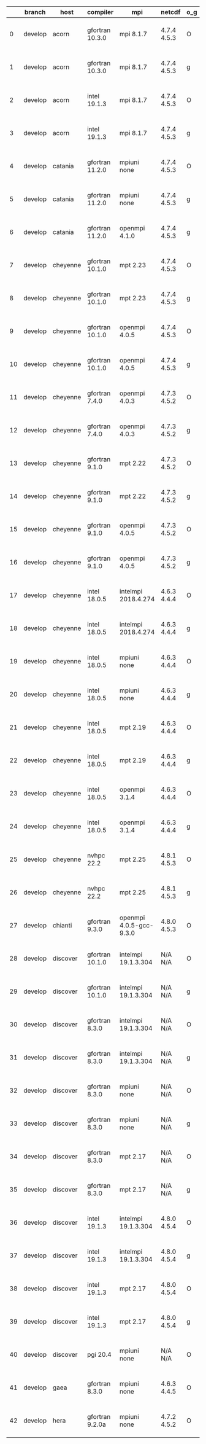 |    | branch   | host     | compiler        | mpi                     | netcdf      | o_g   | os     | build   | u_pass   | u_fail   | s_pass   | s_fail   | e_pass   | e_fail   | nuopc_pass   | nuopc_fail   | artifacts_hash                                                                                                                                                      | modified                  |
|----|----------|----------|-----------------|-------------------------|-------------|-------|--------|---------|----------|----------|----------|----------|----------|----------|--------------|--------------|---------------------------------------------------------------------------------------------------------------------------------------------------------------------|---------------------------|
|  0 | develop  | acorn    | gfortran 10.3.0 | mpi 8.1.7               | 4.7.4 4.5.3 | O     | Unicos | fail    | fail     | fail     | fail     | fail     | fail     | fail     | 0            | 50           | [artifacts](https://github.com/esmf-org/esmf-test-artifacts/tree/b528127ee7836c27f1672bcb40ac06779b52e0c1/develop/acorn/gfortran/10.3.0/O/mpi/8.1.7)                | 2022-06-02 01:22:10 +0000 |
|  1 | develop  | acorn    | gfortran 10.3.0 | mpi 8.1.7               | 4.7.4 4.5.3 | g     | Unicos | fail    | fail     | fail     | fail     | fail     | fail     | fail     | 0            | 50           | [artifacts](https://github.com/esmf-org/esmf-test-artifacts/tree/6f3e176a7feac0dc824dc19ff877b6525a7c6619/develop/acorn/gfortran/10.3.0/g/mpi/8.1.7)                | 2022-06-02 01:24:07 +0000 |
|  2 | develop  | acorn    | intel 19.1.3    | mpi 8.1.7               | 4.7.4 4.5.3 | O     | Unicos | pass    | 13663    | 0        | 49       | 0        | 80       | 0        | 50           | 0            | [artifacts](https://github.com/esmf-org/esmf-test-artifacts/tree/7226726fa6fed50bda60c2e3877908ec5875de4e/develop/acorn/intel/19.1.3/O/mpi/8.1.7)                   | 2022-06-02 01:49:21 +0000 |
|  3 | develop  | acorn    | intel 19.1.3    | mpi 8.1.7               | 4.7.4 4.5.3 | g     | Unicos | pass    | 13663    | 0        | 49       | 0        | 80       | 0        | 50           | 0            | [artifacts](https://github.com/esmf-org/esmf-test-artifacts/tree/8abb86417048bf995d868529821898a713eac2c3/develop/acorn/intel/19.1.3/g/mpi/8.1.7)                   | 2022-06-02 01:50:17 +0000 |
|  4 | develop  | catania  | gfortran 11.2.0 | mpiuni none             | 4.7.4 4.5.3 | O     | Darwin | pass    | 12140    | 0        | 8        | 0        | 43       | 0        | 0            | 50           | [artifacts](https://github.com/esmf-org/esmf-test-artifacts/tree/aa5e51f2b3039c76f46f4bb46140d9675840ff5f/develop/catania/gfortran/11.2.0/O/mpiuni/none)            | 2022-06-01 09:20:55 -0600 |
|  5 | develop  | catania  | gfortran 11.2.0 | mpiuni none             | 4.7.4 4.5.3 | g     | Darwin | pass    | 12140    | 0        | 8        | 0        | 43       | 0        | 0            | 50           | [artifacts](https://github.com/esmf-org/esmf-test-artifacts/tree/d96d46eb863f488cdfeeb4c97c36e5325c4f18f1/develop/catania/gfortran/11.2.0/g/mpiuni/none)            | 2022-06-01 12:03:02 -0600 |
|  6 | develop  | catania  | gfortran 11.2.0 | openmpi 4.1.0           | 4.7.4 4.5.3 | g     | Darwin | pass    | 13654    | 9        | 49       | 0        | 80       | 0        | 45           | 5            | [artifacts](https://github.com/esmf-org/esmf-test-artifacts/tree/c4532bc8015afd585d5392ccc6d6b173f7aeb816/develop/catania/gfortran/11.2.0/g/openmpi/4.1.0)          | 2022-06-01 10:39:36 -0600 |
|  7 | develop  | cheyenne | gfortran 10.1.0 | mpt 2.23                | 4.7.4 4.5.3 | O     | Linux  | pass    | 13663    | 0        | 49       | 0        | 80       | 0        | 50           | 0            | [artifacts](https://github.com/esmf-org/esmf-test-artifacts/tree/7d5f2f733d536f20b65a40a29d64d7c36344ea62/develop/cheyenne/gfortran/10.1.0/O/mpt/2.23)              | 2022-06-01 12:42:24 -0600 |
|  8 | develop  | cheyenne | gfortran 10.1.0 | mpt 2.23                | 4.7.4 4.5.3 | g     | Linux  | pass    | 13663    | 0        | 49       | 0        | 80       | 0        | 50           | 0            | [artifacts](https://github.com/esmf-org/esmf-test-artifacts/tree/da9d0fac7e6c2397c0fa572577136ec8293a417f/develop/cheyenne/gfortran/10.1.0/g/mpt/2.23)              | 2022-06-01 12:57:18 -0600 |
|  9 | develop  | cheyenne | gfortran 10.1.0 | openmpi 4.0.5           | 4.7.4 4.5.3 | O     | Linux  | pass    | 13663    | 0        | 49       | 0        | 80       | 0        | 50           | 0            | [artifacts](https://github.com/esmf-org/esmf-test-artifacts/tree/df2dc394556eb6be14b659be9cfcaa1ee1a9fb3f/develop/cheyenne/gfortran/10.1.0/O/openmpi/4.0.5)         | 2022-06-01 12:49:50 -0600 |
| 10 | develop  | cheyenne | gfortran 10.1.0 | openmpi 4.0.5           | 4.7.4 4.5.3 | g     | Linux  | pass    | 13663    | 0        | 49       | 0        | 80       | 0        | 50           | 0            | [artifacts](https://github.com/esmf-org/esmf-test-artifacts/tree/a2612f0aa7d5cfe7f81ad2474e489528741138a7/develop/cheyenne/gfortran/10.1.0/g/openmpi/4.0.5)         | 2022-06-01 13:05:20 -0600 |
| 11 | develop  | cheyenne | gfortran 7.4.0  | openmpi 4.0.3           | 4.7.3 4.5.2 | O     | Linux  | pass    | 13663    | 0        | 49       | 0        | 80       | 0        | 50           | 0            | [artifacts](https://github.com/esmf-org/esmf-test-artifacts/tree/7d5f2f733d536f20b65a40a29d64d7c36344ea62/develop/cheyenne/gfortran/7.4.0/O/openmpi/4.0.3)          | 2022-06-01 12:42:24 -0600 |
| 12 | develop  | cheyenne | gfortran 7.4.0  | openmpi 4.0.3           | 4.7.3 4.5.2 | g     | Linux  | pass    | 13663    | 0        | 49       | 0        | 80       | 0        | 50           | 0            | [artifacts](https://github.com/esmf-org/esmf-test-artifacts/tree/7217a59a801c87350aabd4b65f330073e5d43457/develop/cheyenne/gfortran/7.4.0/g/openmpi/4.0.3)          | 2022-06-01 13:00:26 -0600 |
| 13 | develop  | cheyenne | gfortran 9.1.0  | mpt 2.22                | 4.7.3 4.5.2 | O     | Linux  | pass    | 13663    | 0        | 49       | 0        | 80       | 0        | 50           | 0            | [artifacts](https://github.com/esmf-org/esmf-test-artifacts/tree/33718812cb1d58eda63490d0ca93067e06ebc8e7/develop/cheyenne/gfortran/9.1.0/O/mpt/2.22)               | 2022-06-01 12:39:30 -0600 |
| 14 | develop  | cheyenne | gfortran 9.1.0  | mpt 2.22                | 4.7.3 4.5.2 | g     | Linux  | pass    | 13663    | 0        | 49       | 0        | 80       | 0        | 50           | 0            | [artifacts](https://github.com/esmf-org/esmf-test-artifacts/tree/623099960e59202360b1f59b251f5519116498d0/develop/cheyenne/gfortran/9.1.0/g/mpt/2.22)               | 2022-06-01 12:56:20 -0600 |
| 15 | develop  | cheyenne | gfortran 9.1.0  | openmpi 4.0.5           | 4.7.3 4.5.2 | O     | Linux  | pass    | 13663    | 0        | 49       | 0        | 80       | 0        | 50           | 0            | [artifacts](https://github.com/esmf-org/esmf-test-artifacts/tree/788a879de5ed4fa588dcddd3f9c84708349ee09b/develop/cheyenne/gfortran/9.1.0/O/openmpi/4.0.5)          | 2022-06-01 12:45:03 -0600 |
| 16 | develop  | cheyenne | gfortran 9.1.0  | openmpi 4.0.5           | 4.7.3 4.5.2 | g     | Linux  | pass    | 13663    | 0        | 49       | 0        | 80       | 0        | 50           | 0            | [artifacts](https://github.com/esmf-org/esmf-test-artifacts/tree/6e35cbe2dd34358606e5d0c1bb5915a023e398f0/develop/cheyenne/gfortran/9.1.0/g/openmpi/4.0.5)          | 2022-06-01 13:01:59 -0600 |
| 17 | develop  | cheyenne | intel 18.0.5    | intelmpi 2018.4.274     | 4.6.3 4.4.4 | O     | Linux  | pass    | 13663    | 0        | 49       | 0        | 80       | 0        | 50           | 0            | [artifacts](https://github.com/esmf-org/esmf-test-artifacts/tree/0be98393417ca2900191783d8a092a17ec27e723/develop/cheyenne/intel/18.0.5/O/intelmpi/2018.4.274)      | 2022-06-01 14:05:50 -0600 |
| 18 | develop  | cheyenne | intel 18.0.5    | intelmpi 2018.4.274     | 4.6.3 4.4.4 | g     | Linux  | pass    | 13663    | 0        | 49       | 0        | 80       | 0        | 50           | 0            | [artifacts](https://github.com/esmf-org/esmf-test-artifacts/tree/c3d612f4fa60e3143b9990799b56f186f82d6d87/develop/cheyenne/intel/18.0.5/g/intelmpi/2018.4.274)      | 2022-06-01 14:15:22 -0600 |
| 19 | develop  | cheyenne | intel 18.0.5    | mpiuni none             | 4.6.3 4.4.4 | O     | Linux  | pass    | 12140    | 0        | 8        | 0        | 43       | 0        | 0            | 50           | [artifacts](https://github.com/esmf-org/esmf-test-artifacts/tree/de04f3537abfbf609d409fc9429ccc7bd620d520/develop/cheyenne/intel/18.0.5/O/mpiuni/none)              | 2022-06-01 13:41:24 -0600 |
| 20 | develop  | cheyenne | intel 18.0.5    | mpiuni none             | 4.6.3 4.4.4 | g     | Linux  | pass    | 12140    | 0        | 8        | 0        | 43       | 0        | 0            | 50           | [artifacts](https://github.com/esmf-org/esmf-test-artifacts/tree/39d7f8fa582dffef5c47c7da51a617d45b68538d/develop/cheyenne/intel/18.0.5/g/mpiuni/none)              | 2022-06-01 13:57:04 -0600 |
| 21 | develop  | cheyenne | intel 18.0.5    | mpt 2.19                | 4.6.3 4.4.4 | O     | Linux  | pass    | 13663    | 0        | 49       | 0        | 80       | 0        | 50           | 0            | [artifacts](https://github.com/esmf-org/esmf-test-artifacts/tree/37b6dcd7b192392a88d8da9b35f8f438a54c8b54/develop/cheyenne/intel/18.0.5/O/mpt/2.19)                 | 2022-06-01 14:14:18 -0600 |
| 22 | develop  | cheyenne | intel 18.0.5    | mpt 2.19                | 4.6.3 4.4.4 | g     | Linux  | pass    | 13663    | 0        | 49       | 0        | 80       | 0        | 50           | 0            | [artifacts](https://github.com/esmf-org/esmf-test-artifacts/tree/42135cda68d2b7e325d26ad81940262e36b4c8a4/develop/cheyenne/intel/18.0.5/g/mpt/2.19)                 | 2022-06-01 14:22:54 -0600 |
| 23 | develop  | cheyenne | intel 18.0.5    | openmpi 3.1.4           | 4.6.3 4.4.4 | O     | Linux  | pass    | 13663    | 0        | 49       | 0        | 80       | 0        | 50           | 0            | [artifacts](https://github.com/esmf-org/esmf-test-artifacts/tree/74be189e164113284bef25ec88d03cdac00b57db/develop/cheyenne/intel/18.0.5/O/openmpi/3.1.4)            | 2022-06-01 14:08:17 -0600 |
| 24 | develop  | cheyenne | intel 18.0.5    | openmpi 3.1.4           | 4.6.3 4.4.4 | g     | Linux  | pass    | 13663    | 0        | 49       | 0        | 80       | 0        | 50           | 0            | [artifacts](https://github.com/esmf-org/esmf-test-artifacts/tree/dd7280d3490502db2b20e3fa7a72477c7126ece4/develop/cheyenne/intel/18.0.5/g/openmpi/3.1.4)            | 2022-06-01 14:17:53 -0600 |
| 25 | develop  | cheyenne | nvhpc 22.2      | mpt 2.25                | 4.8.1 4.5.3 | O     | Linux  | pass    | 13660    | 3        | 49       | 0        | 80       | 0        | 45           | 5            | [artifacts](https://github.com/esmf-org/esmf-test-artifacts/tree/95ac8be3ce3a4291c808df5cd71c4871726d3fc6/develop/cheyenne/nvhpc/22.2/O/mpt/2.25)                   | 2022-06-01 13:45:14 -0600 |
| 26 | develop  | cheyenne | nvhpc 22.2      | mpt 2.25                | 4.8.1 4.5.3 | g     | Linux  | pass    | 12775    | 888      | 35       | 14       | 66       | 14       | 10           | 40           | [artifacts](https://github.com/esmf-org/esmf-test-artifacts/tree/3c8f14d14ed1766950a4cade2e100c1144e416cd/develop/cheyenne/nvhpc/22.2/g/mpt/2.25)                   | 2022-06-01 14:22:20 -0600 |
| 27 | develop  | chianti  | gfortran 9.3.0  | openmpi 4.0.5-gcc-9.3.0 | 4.8.0 4.5.3 | O     | Linux  | pass    | 13663    | 0        | 49       | 0        | 80       | 0        | 50           | 0            | [artifacts](https://github.com/esmf-org/esmf-test-artifacts/tree/7d398153913e21708209765693c0545da8346b7a/develop/chianti/gfortran/9.3.0/O/openmpi/4.0.5-gcc-9.3.0) | 2022-06-02 01:54:18 -0400 |
| 28 | develop  | discover | gfortran 10.1.0 | intelmpi 19.1.3.304     | N/A N/A     | O     | Linux  | pass    | 13648    | 15       | 49       | 0        | 80       | 0        | 50           | 0            | [artifacts](https://github.com/esmf-org/esmf-test-artifacts/tree/a23a1c28f8f3c4aa8865024da859221bb563a945/develop/discover/gfortran/10.1.0/O/intelmpi/19.1.3.304)   | 2022-06-02 01:40:39 -0400 |
| 29 | develop  | discover | gfortran 10.1.0 | intelmpi 19.1.3.304     | N/A N/A     | g     | Linux  | pass    | 13648    | 15       | 49       | 0        | 80       | 0        | 50           | 0            | [artifacts](https://github.com/esmf-org/esmf-test-artifacts/tree/83d0a1af5da4aaf787753fb19b564be73f385998/develop/discover/gfortran/10.1.0/g/intelmpi/19.1.3.304)   | 2022-06-02 01:58:34 -0400 |
| 30 | develop  | discover | gfortran 8.3.0  | intelmpi 19.1.3.304     | N/A N/A     | O     | Linux  | pass    | 13648    | 15       | 49       | 0        | 80       | 0        | 50           | 0            | [artifacts](https://github.com/esmf-org/esmf-test-artifacts/tree/5aa61ce41e991be91db9a87221dbfe9d68f07078/develop/discover/gfortran/8.3.0/O/intelmpi/19.1.3.304)    | 2022-06-02 01:39:34 -0400 |
| 31 | develop  | discover | gfortran 8.3.0  | intelmpi 19.1.3.304     | N/A N/A     | g     | Linux  | pass    | 13648    | 15       | 49       | 0        | 80       | 0        | 50           | 0            | [artifacts](https://github.com/esmf-org/esmf-test-artifacts/tree/8774079c8819cb383180a3161167d947112b45fe/develop/discover/gfortran/8.3.0/g/intelmpi/19.1.3.304)    | 2022-06-02 01:56:25 -0400 |
| 32 | develop  | discover | gfortran 8.3.0  | mpiuni none             | N/A N/A     | O     | Linux  | pass    | 12140    | 0        | 8        | 0        | 43       | 0        | 0            | 50           | [artifacts](https://github.com/esmf-org/esmf-test-artifacts/tree/b4360d092a5714879912c79b67ebd577cfb05acd/develop/discover/gfortran/8.3.0/O/mpiuni/none)            | 2022-06-02 01:30:38 -0400 |
| 33 | develop  | discover | gfortran 8.3.0  | mpiuni none             | N/A N/A     | g     | Linux  | pass    | 12140    | 0        | 8        | 0        | 43       | 0        | 0            | 50           | [artifacts](https://github.com/esmf-org/esmf-test-artifacts/tree/5db5fd536de68972695f1cf993dd0ed29284fe61/develop/discover/gfortran/8.3.0/g/mpiuni/none)            | 2022-06-02 01:49:08 -0400 |
| 34 | develop  | discover | gfortran 8.3.0  | mpt 2.17                | N/A N/A     | O     | Linux  | pass    | 13663    | 0        | 49       | 0        | 80       | 0        | 46           | 4            | [artifacts](https://github.com/esmf-org/esmf-test-artifacts/tree/4e39a93980cdd3a8b50a6ac052007e984ef406ca/develop/discover/gfortran/8.3.0/O/mpt/2.17)               | 2022-06-02 01:32:00 -0400 |
| 35 | develop  | discover | gfortran 8.3.0  | mpt 2.17                | N/A N/A     | g     | Linux  | pass    | 13663    | 0        | 49       | 0        | 80       | 0        | 46           | 4            | [artifacts](https://github.com/esmf-org/esmf-test-artifacts/tree/f0ef3c1b7577b0dae0d6cee259cfc32078889ea5/develop/discover/gfortran/8.3.0/g/mpt/2.17)               | 2022-06-02 01:48:15 -0400 |
| 36 | develop  | discover | intel 19.1.3    | intelmpi 19.1.3.304     | 4.8.0 4.5.4 | O     | Linux  | pass    | 13663    | 0        | 49       | 0        | 80       | 0        | 50           | 0            | [artifacts](https://github.com/esmf-org/esmf-test-artifacts/tree/ab410b36f16d73d704d3e1b0c9e05541890caff9/develop/discover/intel/19.1.3/O/intelmpi/19.1.3.304)      | 2022-06-02 01:54:48 -0400 |
| 37 | develop  | discover | intel 19.1.3    | intelmpi 19.1.3.304     | 4.8.0 4.5.4 | g     | Linux  | pass    | 13663    | 0        | 49       | 0        | 80       | 0        | 50           | 0            | [artifacts](https://github.com/esmf-org/esmf-test-artifacts/tree/b4bf0f03278e0a983efa4991c76183c9a488e12d/develop/discover/intel/19.1.3/g/intelmpi/19.1.3.304)      | 2022-06-02 02:05:16 -0400 |
| 38 | develop  | discover | intel 19.1.3    | mpt 2.17                | 4.8.0 4.5.4 | O     | Linux  | pass    | 13663    | 0        | 49       | 0        | 80       | 0        | 50           | 0            | [artifacts](https://github.com/esmf-org/esmf-test-artifacts/tree/f0ef3c1b7577b0dae0d6cee259cfc32078889ea5/develop/discover/intel/19.1.3/O/mpt/2.17)                 | 2022-06-02 01:48:15 -0400 |
| 39 | develop  | discover | intel 19.1.3    | mpt 2.17                | 4.8.0 4.5.4 | g     | Linux  | pass    | 13663    | 0        | 49       | 0        | 80       | 0        | 50           | 0            | [artifacts](https://github.com/esmf-org/esmf-test-artifacts/tree/8774079c8819cb383180a3161167d947112b45fe/develop/discover/intel/19.1.3/g/mpt/2.17)                 | 2022-06-02 01:56:25 -0400 |
| 40 | develop  | discover | pgi 20.4        | mpiuni none             | N/A N/A     | O     | Linux  | pass    | pending  | pending  | pending  | pending  | pending  | pending  | pending      | pending      | [artifacts](https://github.com/esmf-org/esmf-test-artifacts/tree/cdebe5781189b91d2186d2251149b41681b3d1ef/develop/discover/pgi/20.4/O/mpiuni/none)                  | 2022-06-02 01:42:19 -0400 |
| 41 | develop  | gaea     | gfortran 8.3.0  | mpiuni none             | 4.6.3 4.4.5 | O     | Unicos | pass    | 12140    | 0        | 8        | 0        | 43       | 0        | 0            | 50           | [artifacts](https://github.com/esmf-org/esmf-test-artifacts/tree/597202685c4aa8761b19368fd2207ddb24e70a45/develop/gaea/gfortran/8.3.0/O/mpiuni/none)                | 2022-06-02 01:44:47 -0400 |
| 42 | develop  | hera     | gfortran 9.2.0a | mpiuni none             | 4.7.2 4.5.2 | O     | Linux  | pass    | 12140    | 0        | 8        | 0        | 43       | 0        | 0            | 50           | [artifacts](https://github.com/esmf-org/esmf-test-artifacts/tree/79ab848e64bab9dadb8ecd96dae82aa20f8e1776/develop/hera/gfortran/9.2.0a/O/mpiuni/none)               | 2022-06-02 06:14:37 +0000 |